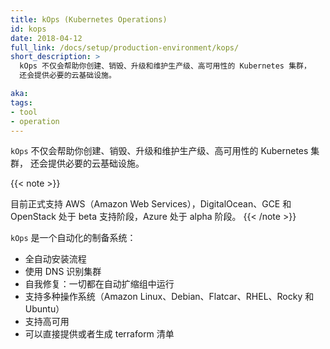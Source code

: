 ```yaml
---
title: kOps (Kubernetes Operations)
id: kops
date: 2018-04-12
full_link: /docs/setup/production-environment/kops/
short_description: >
  kOps 不仅会帮助你创建、销毁、升级和维护生产级、高可用性的 Kubernetes 集群，
  还会提供必要的云基础设施。

aka: 
tags:
- tool
- operation
---
```

<!--
title: kOps (Kubernetes Operations)
id: kops
date: 2018-04-12
full_link: /docs/setup/production-environment/kops/
short_description: >
  kOps will not only help you create, destroy, upgrade and maintain production-grade, highly available, Kubernetes cluster, but it will also provision the necessary cloud infrastructure.

aka: 
tags:
- tool
- operation
-->

<!--
`kOps` will not only help you create, destroy, upgrade and maintain production-grade, highly available, Kubernetes cluster, but it will also provision the necessary cloud infrastructure.
-->
`kOps` 不仅会帮助你创建、销毁、升级和维护生产级、高可用性的 Kubernetes 集群，
还会提供必要的云基础设施。

<!--more--> 

{{< note >}}
<!--
AWS (Amazon Web Services) is currently officially supported, with DigitalOcean, GCE and OpenStack in beta support, and Azure in alpha.
-->	
目前正式支持 AWS（Amazon Web Services），DigitalOcean、GCE 和 OpenStack
处于 beta 支持阶段，Azure 处于 alpha 阶段。
{{< /note >}}

<!--
`kOps` is an automated provisioning system:
  * Fully automated installation
  * Uses DNS to identify clusters
  * Self-healing: everything runs in Auto-Scaling Groups
  * Multiple OS support (Amazon Linux, Debian, Flatcar, RHEL, Rocky and Ubuntu)
  * High-Availability support
  * Can directly provision, or generate terraform manifests
-->
`kOps` 是一个自动化的制备系统：
  * 全自动安装流程
  * 使用 DNS 识别集群
  * 自我修复：一切都在自动扩缩组中运行
  * 支持多种操作系统（Amazon Linux、Debian、Flatcar、RHEL、Rocky 和 Ubuntu）
  * 支持高可用
  * 可以直接提供或者生成 terraform 清单